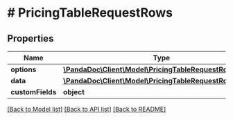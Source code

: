 # # PricingTableRequestRows

## Properties

Name | Type | Description | Notes
------------ | ------------- | ------------- | -------------
**options** | [**\PandaDoc\Client\Model\PricingTableRequestRowOptions**](PricingTableRequestRowOptions.md) |  | [optional]
**data** | [**\PandaDoc\Client\Model\PricingTableRequestRowData**](PricingTableRequestRowData.md) |  | [optional]
**customFields** | **object** |  | [optional]

[[Back to Model list]](../../README.md#models) [[Back to API list]](../../README.md#endpoints) [[Back to README]](../../README.md)
